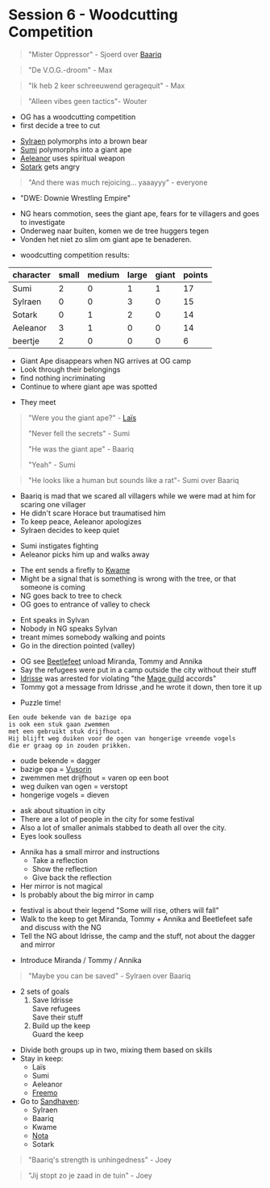 # Session 6 - Woodcutting Competition

> "Mister Oppressor" - Sjoerd over [Baariq](https://bookstack.hemels.me/books/Inquisitors/page/baariq)

> "De V.O.G.-droom" - Max

> "Ik heb 2 keer schreeuwend geragequit" - Max

> "Alleen vibes geen tactics"- Wouter

- OG has a woodcutting competition
- first decide a tree to cut

+ [Sylraen](https://bookstack.hemels.me/books/Inquisitors/page/sylraen-morra) polymorphs into a brown bear
+ [Sumi](https://bookstack.hemels.me/books/Inquisitors/page/sumi) polymorphs into a giant ape
+ [Aeleanor](https://bookstack.hemels.me/books/Inquisitors/page/aeleanor) uses spiritual weapon
+ [Sotark](https://bookstack.hemels.me/books/Inquisitors/page/sotark) gets angry

> "And there was much rejoicing... yaaayyy" - everyone

+ "DWE: Downie Wrestling Empire"

- NG hears commotion, sees the giant ape, fears for te villagers and goes to investigate
- Onderweg naar buiten, komen we de tree huggers tegen
- Vonden het niet zo slim om giant ape te benaderen.

+ woodcutting competition results:

| character | small | medium | large | giant | points |
|-----------|-------|--------|-------|-------|--------|
| Sumi      | 2     | 0      | 1     | 1     | 17     |
| Sylraen   | 0     | 0      | 3     | 0     | 15     |
| Sotark    | 0     | 1      | 2     | 0     | 14     |
| Aeleanor  | 3     | 1      | 0     | 0     | 14     |
| beertje   | 2     | 0      | 0     | 0     | 6      |

- Giant Ape disappears when NG arrives at OG camp
- Look through their belongings
- find nothing incriminating
- Continue to where giant ape was spotted

+ They meet

> "Were you the giant ape?" - [Laïs](https://bookstack.hemels.me/books/Inquisitors/page/lais-emeteria)
>
> "Never fell the secrets" - Sumi
>
> "He was the giant ape" - Baariq
>
> "Yeah" - Sumi

> "He looks like a human but sounds like a rat"- Sumi over Baariq

- Baariq is mad that we scared all villagers while we were mad at him for scaring one villager
- He didn't scare Horace but traumatised him
- To keep peace, Aeleanor apologizes
- Sylraen decides to keep quiet

+ Sumi instigates fighting
+ Aeleanor picks him up and walks away

- The ent sends a firefly to [Kwame](https://bookstack.hemels.me/books/Inquisitors/page/kwame)
- Might be a signal that is something is wrong with the tree, or that someone is coming
- NG goes back to tree to check
- OG goes to entrance of valley to check

+ Ent speaks in Sylvan
+ Nobody in NG speaks Sylvan
+ treant mimes somebody walking and points
+ Go in the direction pointed (valley)

- OG see [Beetlefeet](https://bookstack.hemels.me/books/Inquisitors/page/sandhaven#Beetlefeet%20Ko) unload Miranda, Tommy and Annika
- Say the refugees were put in a camp outside the city without their stuff
- [Idrisse](https://bookstack.hemels.me/books/Inquisitors/page/mage-guild#Idrisse%20Oqora) was arrested for violating "the [Mage guild](https://bookstack.hemels.me/books/Inquisitors/page/mage-guild) accords"
- Tommy got a message from Idrisse ,and he wrote it down, then tore it up

+ Puzzle time!

```
Een oude bekende van de bazige opa 
is ook een stuk gaan zwemmen 
met een gebruikt stuk drijfhout.
Hij blijft weg duiken voor de ogen van hongerige vreemde vogels
die er graag op in zouden prikken.
```

- oude bekende = dagger
- bazige opa = [Vusorin](https://bookstack.hemels.me/books/Inquisitors/page/mage-guild#Vusorin%20Vehares)
- zwemmen met drijfhout = varen op een boot
- weg duiken van ogen = verstopt
- hongerige vogels = dieven

+ ask about situation in city
+ There are a lot of people in the city for some festival
+ Also a lot of smaller animals stabbed to death all over the city.
+ Eyes look soulless

- Annika has a small mirror and instructions
    - Take a reflection
    - Show the reflection
    - Give back the reflection
- Her mirror is not magical
- Is probably about the big mirror in camp

+ festival is about their legend "Some will rise, others will fall"
+ Walk to the keep to get Miranda, Tommy + Annika and Beetlefeet safe and discuss with the NG
+ Tell the NG about Idrisse, the camp and the stuff, not about the dagger and mirror

- Introduce Miranda / Tommy / Annika

> "Maybe you can be saved" - Sylraen over Baariq

+ 2 sets of goals
    1. Save Idrisse  
       Save refugees  
       Save their stuff
    2. Build up the keep  
       Guard the keep

- Divide both groups up in two, mixing them based on skills
- Stay in keep:
    - Laïs
    - Sumi
    - Aeleanor
    - [Freemo](https://bookstack.hemels.me/books/Inquisitors/page/freemo)
- Go to [Sandhaven](https://bookstack.hemels.me/books/Inquisitors/page/sandhaven):
    - Sylraen
    - Baariq
    - Kwame
    - [Nota](https://bookstack.hemels.me/books/Inquisitors/page/nota-deef)
    - Sotark

> "Baariq's strength is unhingedness" - Joey

> "Jij stopt zo je zaad in de tuin" - Joey

